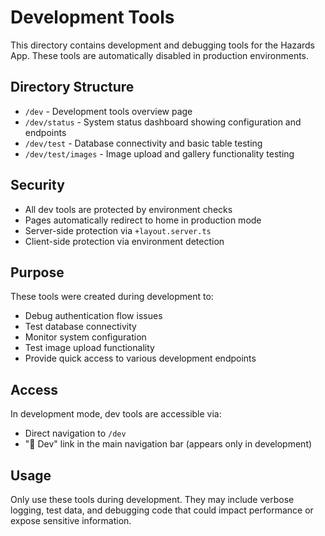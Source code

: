 # Development Tools

This directory contains development and debugging tools for the Hazards App. These tools are automatically disabled in production environments.

## Directory Structure

- `/dev` - Development tools overview page
- `/dev/status` - System status dashboard showing configuration and endpoints
- `/dev/test` - Database connectivity and basic table testing
- `/dev/test/images` - Image upload and gallery functionality testing

## Security

- All dev tools are protected by environment checks
- Pages automatically redirect to home in production mode
- Server-side protection via `+layout.server.ts`
- Client-side protection via environment detection

## Purpose

These tools were created during development to:
- Debug authentication flow issues
- Test database connectivity
- Monitor system configuration
- Test image upload functionality
- Provide quick access to various development endpoints

## Access

In development mode, dev tools are accessible via:
- Direct navigation to `/dev`
- "🔧 Dev" link in the main navigation bar (appears only in development)

## Usage

Only use these tools during development. They may include verbose logging, test data, and debugging code that could impact performance or expose sensitive information.
